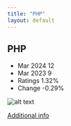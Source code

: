 ```yaml
---
title: "PHP"
layout: default
---
```


## PHP
* Mar 2024 12
* Mar 2023 9
* Ratings 1.32%
* Change -0.29%

![alt text][logo11]

[logo11]: https://www.tiobe.com/wp-content/themes/tiobe/tiobe-index/images/PHP.png

[Additional info](https://www.php.net/)
